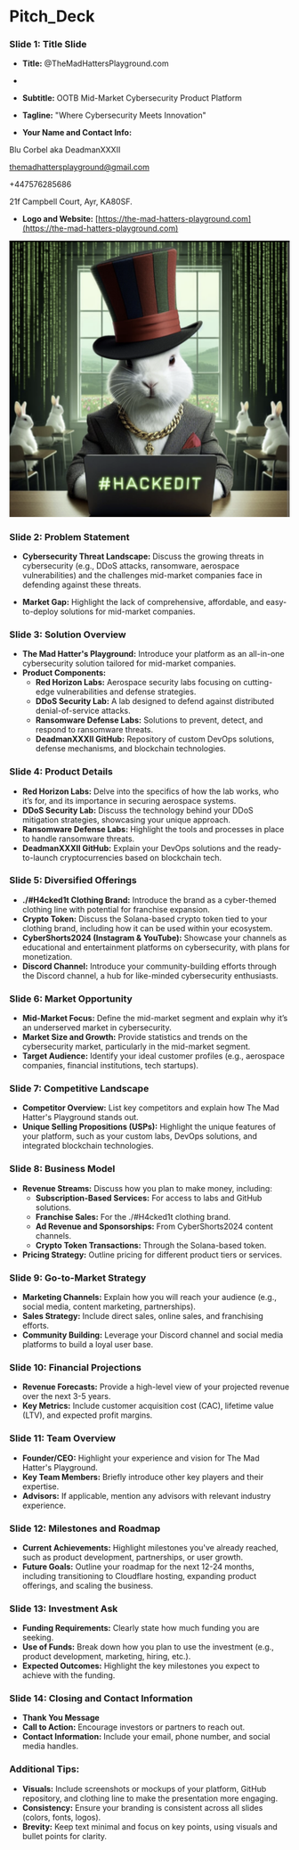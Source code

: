 # Pitch_Deck

### **Slide 1: Title Slide**
- **Title:** @TheMadHattersPlayground.com
- 
- **Subtitle:**
OOTB Mid-Market Cybersecurity Product Platform

- **Tagline:**
"Where Cybersecurity Meets Innovation"

- **Your Name and Contact Info:**

Blu Corbel aka DeadmanXXXII

themadhattersplayground@gmail.com

+447576285686

21f Campbell Court, Ayr, KA80SF.
  
- **Logo and Website:**
[https://the-mad-hatters-playground.com](https://the-mad-hatters-playground.com)

![Logo/Nft](https://raw.githubusercontent.com/DeadmanXXXII/DeadmanXXXII.github.io/main/site_pics/logo/nft/logo2%20(1).png)

### **Slide 2: Problem Statement**
- **Cybersecurity Threat Landscape:** Discuss the growing threats in cybersecurity (e.g., DDoS attacks, ransomware, aerospace vulnerabilities) and the challenges mid-market companies face in defending against these threats.

- **Market Gap:** Highlight the lack of comprehensive, affordable, and easy-to-deploy solutions for mid-market companies.

### **Slide 3: Solution Overview**
- **The Mad Hatter's Playground:** Introduce your platform as an all-in-one cybersecurity solution tailored for mid-market companies.
- **Product Components:**
  - **Red Horizon Labs:** Aerospace security labs focusing on cutting-edge vulnerabilities and defense strategies.
  - **DDoS Security Lab:** A lab designed to defend against distributed denial-of-service attacks.
  - **Ransomware Defense Labs:** Solutions to prevent, detect, and respond to ransomware threats.
  - **DeadmanXXXII GitHub:** Repository of custom DevOps solutions, defense mechanisms, and blockchain technologies.

### **Slide 4: Product Details**
- **Red Horizon Labs:** Delve into the specifics of how the lab works, who it’s for, and its importance in securing aerospace systems.
- **DDoS Security Lab:** Discuss the technology behind your DDoS mitigation strategies, showcasing your unique approach.
- **Ransomware Defense Labs:** Highlight the tools and processes in place to handle ransomware threats.
- **DeadmanXXXII GitHub:** Explain your DevOps solutions and the ready-to-launch cryptocurrencies based on blockchain tech.

### **Slide 5: Diversified Offerings**
- **./#H4cked1t Clothing Brand:** Introduce the brand as a cyber-themed clothing line with potential for franchise expansion.
- **Crypto Token:** Discuss the Solana-based crypto token tied to your clothing brand, including how it can be used within your ecosystem.
- **CyberShorts2024 (Instagram & YouTube):** Showcase your channels as educational and entertainment platforms on cybersecurity, with plans for monetization.
- **Discord Channel:** Introduce your community-building efforts through the Discord channel, a hub for like-minded cybersecurity enthusiasts.

### **Slide 6: Market Opportunity**
- **Mid-Market Focus:** Define the mid-market segment and explain why it’s an underserved market in cybersecurity.
- **Market Size and Growth:** Provide statistics and trends on the cybersecurity market, particularly in the mid-market segment.
- **Target Audience:** Identify your ideal customer profiles (e.g., aerospace companies, financial institutions, tech startups).

### **Slide 7: Competitive Landscape**
- **Competitor Overview:** List key competitors and explain how The Mad Hatter's Playground stands out.
- **Unique Selling Propositions (USPs):** Highlight the unique features of your platform, such as your custom labs, DevOps solutions, and integrated blockchain technologies.

### **Slide 8: Business Model**
- **Revenue Streams:** Discuss how you plan to make money, including:
  - **Subscription-Based Services:** For access to labs and GitHub solutions.
  - **Franchise Sales:** For the ./#H4cked1t clothing brand.
  - **Ad Revenue and Sponsorships:** From CyberShorts2024 content channels.
  - **Crypto Token Transactions:** Through the Solana-based token.
- **Pricing Strategy:** Outline pricing for different product tiers or services.

### **Slide 9: Go-to-Market Strategy**
- **Marketing Channels:** Explain how you will reach your audience (e.g., social media, content marketing, partnerships).
- **Sales Strategy:** Include direct sales, online sales, and franchising efforts.
- **Community Building:** Leverage your Discord channel and social media platforms to build a loyal user base.

### **Slide 10: Financial Projections**
- **Revenue Forecasts:** Provide a high-level view of your projected revenue over the next 3-5 years.
- **Key Metrics:** Include customer acquisition cost (CAC), lifetime value (LTV), and expected profit margins.

### **Slide 11: Team Overview**
- **Founder/CEO:** Highlight your experience and vision for The Mad Hatter's Playground.
- **Key Team Members:** Briefly introduce other key players and their expertise.
- **Advisors:** If applicable, mention any advisors with relevant industry experience.

### **Slide 12: Milestones and Roadmap**
- **Current Achievements:** Highlight milestones you've already reached, such as product development, partnerships, or user growth.
- **Future Goals:** Outline your roadmap for the next 12-24 months, including transitioning to Cloudflare hosting, expanding product offerings, and scaling the business.

### **Slide 13: Investment Ask**
- **Funding Requirements:** Clearly state how much funding you are seeking.
- **Use of Funds:** Break down how you plan to use the investment (e.g., product development, marketing, hiring, etc.).
- **Expected Outcomes:** Highlight the key milestones you expect to achieve with the funding.

### **Slide 14: Closing and Contact Information**
- **Thank You Message**
- **Call to Action:** Encourage investors or partners to reach out.
- **Contact Information:** Include your email, phone number, and social media handles.

### **Additional Tips:**
- **Visuals:** Include screenshots or mockups of your platform, GitHub repository, and clothing line to make the presentation more engaging.
- **Consistency:** Ensure your branding is consistent across all slides (colors, fonts, logos).
- **Brevity:** Keep text minimal and focus on key points, using visuals and bullet points for clarity.
